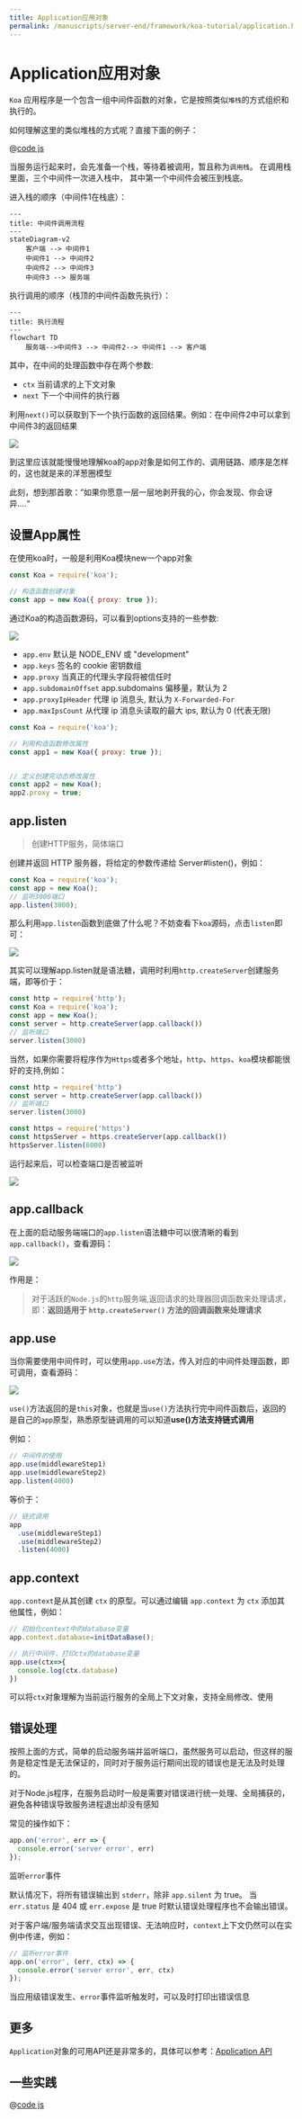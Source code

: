 ```yaml
---
title: Application应用对象
permalink: /manuscripts/server-end/framework/koa-tutorial/application.html
---
```


# Application应用对象

`Koa` 应用程序是一个包含一组中间件函数的对象，它是按照类似`堆栈`的方式组织和执行的。

如何理解这里的类似堆栈的方式呢？直接下面的例子：

@[code js](@code/koa/koa-run-sort.js)

当服务运行起来时，会先准备一个栈，等待着被调用，暂且称为`调用栈`。 在调用栈里面，三个中间件一次进入栈中，
其中第一个中间件会被压到栈底。

进入栈的顺序（中间件1在栈底）：

```mermaid
---
title: 中间件调用流程
---
stateDiagram-v2
    客户端 --> 中间件1
    中间件1 --> 中间件2
    中间件2 --> 中间件3
    中间件3 --> 服务端
```

执行调用的顺序（栈顶的中间件函数先执行）：

```mermaid
---
title: 执行流程
---
flowchart TD
    服务端-->中间件3 --> 中间件2--> 中间件1 --> 客户端
```

其中，在中间的处理函数中存在两个参数:

- `ctx` 当前请求的上下文对象
- `next` 下一个中间件的执行器

利用`next()`可以获取到下一个执行函数的返回结果。例如：在中间件2中可以拿到中间件3的返回结果

![](../images/koa-run-sort.png)

到这里应该就能慢慢地理解koa的app对象是如何工作的、调用链路、顺序是怎样的，这也就是来的洋葱圈模型

此刻，想到那首歌：”如果你愿意一层一层地剥开我的心，你会发现、你会讶异....“

## 设置App属性

在使用koa时，一般是利用Koa模块new一个app对象

```js
const Koa = require('koa');

// 构造函数创建对象
const app = new Koa({ proxy: true });
```

通过Koa的构造函数源码，可以看到options支持的一些参数:

![](../images/koa-constructor.png)

- `app.env` 默认是 NODE_ENV 或 "development"
- `app.keys` 签名的 cookie 密钥数组
- `app.proxy` 当真正的代理头字段将被信任时
- `app.subdomainOffset` app.subdomains 偏移量，默认为 2
- `app.proxyIpHeader` 代理 ip 消息头, 默认为 `X-Forwarded-For`
- `app.maxIpsCount` 从代理 ip 消息头读取的最大 ips, 默认为 0 (代表无限)

```js
const Koa = require('koa');

// 利用构造函数修改属性
const app1 = new Koa({ proxy: true });


// 定义创建完动态修改属性
const app2 = new Koa();
app2.proxy = true;
```

## app.listen

> 创建HTTP服务，简体端口

创建并返回 HTTP 服务器，将给定的参数传递给 Server#listen()，例如：

```js
const Koa = require('koa');
const app = new Koa();
// 监听3000端口
app.listen(3000);
```

那么利用`app.listen`函数到底做了什么呢？不妨查看下`koa`源码，点击`listen`即可：

![](../images/app-listen.png)

其实可以理解app.listen就是语法糖，调用时利用`http.createServer`创建服务端，即等价于：

```js
const http = require('http');
const Koa = require('koa');
const app = new Koa();
const server = http.createServer(app.callback())
// 监听端口
server.listen(3000)
```

当然，如果你需要将程序作为`Https`或者多个地址，`http`、`https`、`koa`模块都能很好的支持,例如：

```js
const http = require('http')
const server = http.createServer(app.callback())
// 监听端口
server.listen(3000)

const https = require('https')
const httpsServer = https.createServer(app.callback())
httpsServer.listen(6000)
```

运行起来后，可以检查端口是否被监听

![](../images/app-listen-port.png)

## app.callback

在上面的启动服务端端口的`app.listen`语法糖中可以很清晰的看到`app.callback()`，查看源码：

![](../images/app-callback.png)

作用是：

> 对于活跃的`Node.js`的`http`服务端,返回请求的处理器回调函数来处理请求，即：**返回适用于 `http.createServer()` 方法的回调函数来处理请求**

## app.use

当你需要使用中间件时，可以使用`app.use`方法，传入对应的中间件处理函数，即可调用，查看源码：

![](../images/app-use.png)

`use()`方法返回的是`this`对象，也就是当`use()`方法执行完中间件函数后，返回的是自己的`app`原型，熟悉原型链调用的可以知道**use()方法支持链式调用**

例如：

```js
// 中间件的使用
app.use(middlewareStep1)
app.use(middlewareStep2)
app.listen(4000)
```

等价于：

```js
// 链式调用
app
  .use(middlewareStep1)
  .use(middlewareStep2)
  .listen(4000)
```

## app.context

`app.context`是从其创建 `ctx` 的原型。可以通过编辑 `app.context` 为 `ctx` 添加其他属性，例如：

```js
// 初始化context中的database变量
app.context.database=initDataBase();

// 执行中间件，打印ctx的database变量
app.use(ctx=>{
  console.log(ctx.database)
})
```

可以将`ctx`对象理解为当前运行服务的全局上下文对象，支持全局修改、使用

## 错误处理

按照上面的方式，简单的启动服务端并监听端口，虽然服务可以启动，但这样的服务是稳定性是无法保证的，同时对于服务运行期间出现的错误也是无法及时处理的。

对于Node.js程序，在服务启动时一般是需要对错误进行统一处理、全局捕获的，避免各种错误导致服务进程退出却没有感知

常见的操作如下：

```js
app.on('error', err => {
  console.error('server error', err)
});
```

监听`error`事件

默认情况下，将所有错误输出到 `stderr`，除非 `app.silent` 为 true。
当 `err.status` 是 404 或 `err.expose` 是 true 时默认错误处理程序也不会输出错误。

对于客户端/服务端请求交互出现错误、无法响应时，`context`上下文仍然可以在实例中传递，例如：

```js
// 监听error事件
app.on('error', (err, ctx) => {
  console.error('server error', err, ctx)
});
```

当应用级错误发生、`error`事件监听触发时，可以及时打印出错误信息

## 更多

`Application`对象的可用API还是非常多的，具体可以参考：[Application API](https://github.com/koajs/koa/blob/master/lib/application.js)

## 一些实践

@[code js](@code/koa/koa-app.js)
